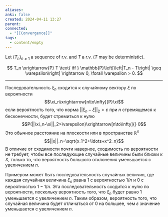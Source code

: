 ```yaml
---
aliases: 
anki: false
created: 2024-04-11 13:27
parent: 
connected:
  - "[[Convergence]]"
tags:
  - content/empty
---
```


Let $(T_n)_{n\geq1}$ a sequence of r.v. and $T$ a r.v. ($T$ may be deterministic).

$$ T_n \xrightarrow{P} T \text{ iff } \mathbb{P}\left[\left|T_n - T\right| \geq \varepsilon\right] \rightarrow 0, \forall \varepsilon > 0. $$


---


Последовательность $\xi_n$ сходится к случайному вектору $\xi$ по вероятности 
$$\xi_n\xrightarrow[n\to\infty]{P}\xi$$
если вероятность того, что норма  $||\xi_n-\xi||_2 > \varepsilon$ при $n$ стремящемся к бесконечности, будет стремиться к нулю
$$P(||\xi_n-\xi||_2>\varepsilon)\xrightarrow[n\to\infty]{} 0$$
Это обычное расстояние на плоскости или в пространстве $\mathbb{R}^n$
$$||x||_n=\sqrt{x_1^2+\ldots+x^2_n}$$
В отличие от сходимости почти наверное, сходимость по вероятности не требует, чтобы все последующие случайные величины были близки к $X$, только то, что вероятность большого отклонения уменьшается с увеличением $n$.

Примером может быть последовательность случайных величин, где каждая случайная величина $\xi_n$ равна $1$ с вероятностью $1/n$ и $0$ с вероятностью $1-1/n$. Эта последовательность сходится к нулю по вероятности, поскольку вероятность того, что $\xi_n$ будет равно $1$ уменьшается с увеличением $n$. Таким образом, вероятность того, что случайная величина будет отличаться от 0 на большее, чем $\varepsilon$ значение уменьшается с увеличением $n$.
